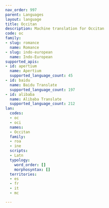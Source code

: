 ```yaml
---
nav_order: 997
parent: Languages
layout: language
title: Occitan
description: Machine translation for Occitan
code: oc
family:
- slug: romance
  name: Romance
- slug: indo-european
  name: Indo-European
supported_apis:
- id: apertium
  name: Apertium
  supported_language_count: 45
- id: baidu
  name: Baidu Translate
  supported_language_count: 197
- id: alibaba
  name: Alibaba Translate
  supported_language_count: 212
lan:
  codes:
  - oc
  - oci
  names:
  - Occitan
  family:
  - roa
  - ine
  scripts:
  - Latn
  typology:
    word_order: []
    morphosyntax: []
  territories:
  - es
  - fr
  - it
  - mc

---
```


